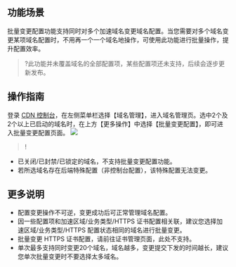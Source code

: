 
## 功能场景

批量变更配置功能支持同时对多个加速域名变更域名配置。当您需要对多个域名变更某项域名配置时，不用再一个一个域名地操作，可使用此功能进行批量操作，提升配置效率。

>?此功能并未覆盖域名的全部配置项，某些配置项还未支持，后续会逐步更新发布。

## 操作指南

登录 [CDN 控制台](https://console.cloud.tencent.com/cdn)，在左侧菜单栏选择【域名管理】，进入域名管理页。选中2个及2个以上已启动的域名时，在上方【更多操作】中选择【批量变更配置】，即可进入批量变更配置页面。
![](https://main.qcloudimg.com/raw/8ef48d5c4b5f2794eb97850cdb275de3.png)


>!
- 已关闭/已封禁/已锁定的域名，不支持批量变更配置功能。
- 若所选域名存在后端特殊配置（非控制台配置），该特殊配置无法变更。


##  更多说明

- 配置变更操作不可逆，变更成功后可正常管理域名配置。
- 因一些配置项和加速区域/业务类型/HTTPS 证书配置相关联，建议您选择加速区域/业务类型/HTTPS 配置状态相同的域名进行批量变更。
- 批量变更 HTTPS 证书配置，请前往证书管理页面，此处不支持。
- 单次最多支持同时变更20个域名，域名越多，变更提交下发的时间越长，建议您单次批量变更时不要选择太多域名。
